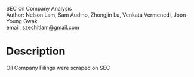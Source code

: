 SEC Oil Company Analysis <br>
Author: Nelson Lam, Sam Audino, Zhongjin Lu, Venkata Vermenedi, Joon-Young Gwak <br>
email: szechitlam@gmail.com <br>

# Description

Oil Company Filings were scraped on SEC <br>


